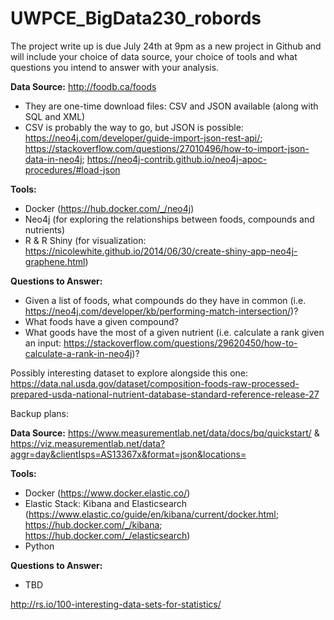# UWPCE_BigData230_robords

The project write up is due July 24th at 9pm as a new project in Github and will include your choice of data source, your choice of tools and what questions you intend to answer with your analysis. 

__Data Source:__ http://foodb.ca/foods
  * They are one-time download files: CSV and JSON available (along with SQL and XML)
  * CSV is probably the way to go, but JSON is possible: https://neo4j.com/developer/guide-import-json-rest-api/; https://stackoverflow.com/questions/27010496/how-to-import-json-data-in-neo4j; https://neo4j-contrib.github.io/neo4j-apoc-procedures/#load-json

__Tools:__ 
 * Docker (https://hub.docker.com/_/neo4j)
 * Neo4j (for exploring the relationships between foods, compounds and nutrients)
 * R & R Shiny (for visualization: https://nicolewhite.github.io/2014/06/30/create-shiny-app-neo4j-graphene.html)

__Questions to Answer:__ 
  * Given a list of foods, what compounds do they have in common (i.e. https://neo4j.com/developer/kb/performing-match-intersection/)?
  * What foods have a given compound?
  * What goods have the most of a given nutrient (i.e. calculate a rank given an input: https://stackoverflow.com/questions/29620450/how-to-calculate-a-rank-in-neo4j)?

Possibly interesting dataset to explore alongside this one: https://data.nal.usda.gov/dataset/composition-foods-raw-processed-prepared-usda-national-nutrient-database-standard-reference-release-27

Backup plans:

__Data Source:__ https://www.measurementlab.net/data/docs/bq/quickstart/ & https://viz.measurementlab.net/data?aggr=day&clientIsps=AS13367x&format=json&locations=

__Tools:__ 
 * Docker (https://www.docker.elastic.co/)
 * Elastic Stack: Kibana and Elasticsearch (https://www.elastic.co/guide/en/kibana/current/docker.html; https://hub.docker.com/_/kibana; https://hub.docker.com/_/elasticsearch)
 * Python
 
 __Questions to Answer:__
  * TBD
  
  
  http://rs.io/100-interesting-data-sets-for-statistics/
  
  

